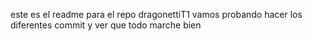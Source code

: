 este es el readme para el repo dragonettiT1
vamos probando hacer los diferentes commit y ver que todo marche bien
